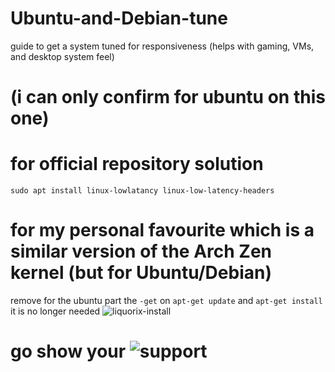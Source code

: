 # Ubuntu-and-Debian-tune
guide to get a system tuned for responsiveness (helps with gaming, VMs, and desktop system feel)

# (i can only confirm for ubuntu on this one)
# for official repository solution

``sudo apt install linux-lowlatancy linux-low-latency-headers``

# for my personal favourite which is a similar version of the Arch Zen kernel (but for Ubuntu/Debian)
remove for the ubuntu part the ``-get`` on ``apt-get update`` and ``apt-get install`` it is no longer needed
![liquorix-install](https://user-images.githubusercontent.com/84853445/126890362-963dc6cf-069a-440d-9b19-8bffca0fb6a3.png)
 
# go show your ![support](https://liquorix.net/)
